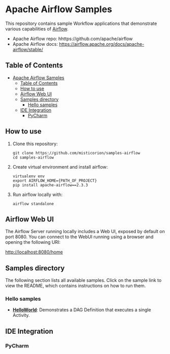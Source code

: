 # Apache Airflow Samples

This repository contains sample Workflow applications that demonstrate various capabilities of [Airflow](https://github.com/apache/airflow).

- Apache Airflow repo: hhttps://github.com/apache/airflow
- Apache Airflow docs: https://airflow.apache.org/docs/apache-airflow/stable/

## Table of Contents

- [Apache Airflow Samples](#apache-airflow-samples)
  - [Table of Contents](#table-of-contents)
  - [How to use](#how-to-use)
  - [Airflow Web UI](#airflow-web-ui)
  - [Samples directory](#samples-directory)
    - [Hello samples](#hello-samples)
  - [IDE Integration](#ide-integration)
    - [PyCharm](#intellij)

## How to use

1. Clone this repository:

       git clone https://github.com/misticorion/samples-airflow
       cd samples-airflow

2. Create virtual environment and install airflow:

       virtualenv env
       export AIRFLOW_HOME={PATH_OF_PROJECT}
       pip install apache-airflow==2.3.3

3. Run airflow locally with:

       airflow standalone


## Airflow Web UI

The Airflow Server running locally includes a Web UI, exposed by default on port 8080.
You can connect to the WebUI running using a browser and opening the following URI:

[http://localhost:8080/home](http://localhost:8080/home)


## Samples directory

The following section lists all available samples.
Click on the sample link to view the README, which contains instructions on how to run them.


### Hello samples

  - [**HelloWorld**](https://github.com/misticorion/samples-airflow/tree/main/dags/hello_world): Demonstrates a DAG Definition that executes a single Activity.


## IDE Integration

### PyCharm
